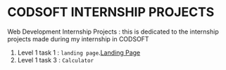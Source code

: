 # CODSOFT INTERNSHIP PROJECTS
Web Development Internship Projects
: this is dedicated to the internship projects made during my internship in CODSOFT
1) Level 1 task 1 : `landing page`.[Landing Page](https://github.com/apache2op/CODSOFT/tree/main/landing%20page)
2) Level 1 task 3 : `Calculator`
